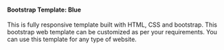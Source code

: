 #### Bootstrap Template: Blue
This is fully responsive template built with HTML, CSS and bootstrap. This bootstrap web template can be customized as per your requirements. You can use this template for any type of website.
